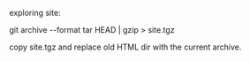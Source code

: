 exploring site:

git archive --format tar  HEAD  |  gzip  > site.tgz 

copy site.tgz and replace old HTML dir with the current archive. 
